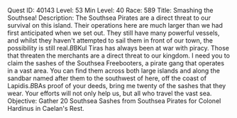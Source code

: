 Quest ID: 40143
Level: 53
Min Level: 40
Race: 589
Title: Smashing the Southsea!
Description: The Southsea Pirates are a direct threat to our survival on this island. Their operations here are much larger than we had first anticipated when we set out. They still have many powerful vessels, and whilst they haven't attempted to sail them in front of our town, the possibility is still real.$B$BKul Tiras has always been at war with piracy. Those that threaten the merchants are a direct threat to our kingdom. I need you to claim the sashes of the Southsea Freebooters, a pirate gang that operates in a vast area. You can find them across both large islands and along the sandbar named after them to the southwest of here, off the coast of Lapidis.$B$BAs proof of your deeds, bring me twenty of the sashes that they wear. Your efforts will not only help us, but all who travel the vast sea.
Objective: Gather 20 Southsea Sashes from Southsea Pirates for Colonel Hardinus in Caelan's Rest.
